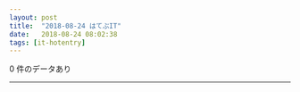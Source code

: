 ```yaml
---
layout: post
title:  "2018-08-24 はてぶIT"
date:   2018-08-24 08:02:38
tags: [it-hotentry]
---
```

0 件のデータあり

<hr>
